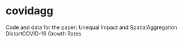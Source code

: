 # covidagg
Code and data for the paper: Unequal Impact and SpatialAggregation DistortCOVID-19 Growth Rates
